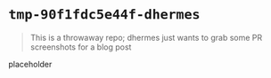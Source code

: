 # `tmp-90f1fdc5e44f-dhermes`

> This is a throwaway repo; dhermes just wants to grab some PR screenshots for
> a blog post

placeholder
